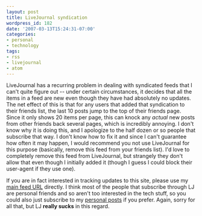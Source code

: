 ```yaml
---
layout: post
title: LiveJournal syndication
wordpress_id: 182
date: '2007-03-13T15:24:31-07:00'
categories:
- personal
- technology
tags:
- rss
- livejournal
- atom
---
```

LiveJournal has a recurring problem in dealing with syndicated feeds that I can't quite figure out -- under certain circumstances, it decides that all the items in a feed are new even though they have had absolutely no updates.  The net effect of this is that for any users that added that syndication to their friends list, the last 10 posts jump to the top of their friends page.  Since it only shows 20 items per page, this can knock any *actual* new posts from other friends back several pages, which is incredibly annoying.  I don't know why it is doing this, and I apologize to the half dozen or so people that subscribe that way.  I don't know how to fix it and since I can't guarantee how often it may happen, I would recommend you not use LiveJournal for this purpose (basically, remove this feed from your friends list).  I'd love to completely remove this feed from LiveJournal, but strangely they don't allow that even though I initially added it (though I guess I could block their user-agent if they use one).

If you are in fact interested in tracking updates to this site, please use my [main feed URL][] directly.  I think most of the people that subscribe through LJ are personal friends and so aren't too interested in the tech stuff, so you could also just subscribe to my [personal posts][] if you prefer.  Again, sorry for all that, but LJ **really sucks** in this regard.

[main feed URL]: http://willnorris.com/feed/
[personal posts]: http://willnorris.com/category/personal/feed/
